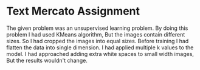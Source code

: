 # Text Mercato Assignment

The given problem was an unsupervised learning problem. By doing this problem I had used KMeans algorithm, But the images contain different sizes. So I had 
cropped the images into equal sizes. Before training I had flatten the data into single dimension. I had applied multiple k values to the model. I had approached adding extra white spaces to small width images, But the results wouldn't change.

